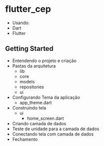 # flutter_cep

- Usando:
- Dart
- Flutter


## Getting Started

- Entendendo o projeto e criação
- Pastas da arquitetura
    - lib
     - core
     - models
     - repositories
     - ui    
- Configurando Tema da aplicação
    - app_theme.dart
- Construindo tela
    - ui
        - home_screen.dart
- Criando camada de dados
- Teste de unidade para a camada de dados
- Conectando tela com camada de dados
- Fechamento